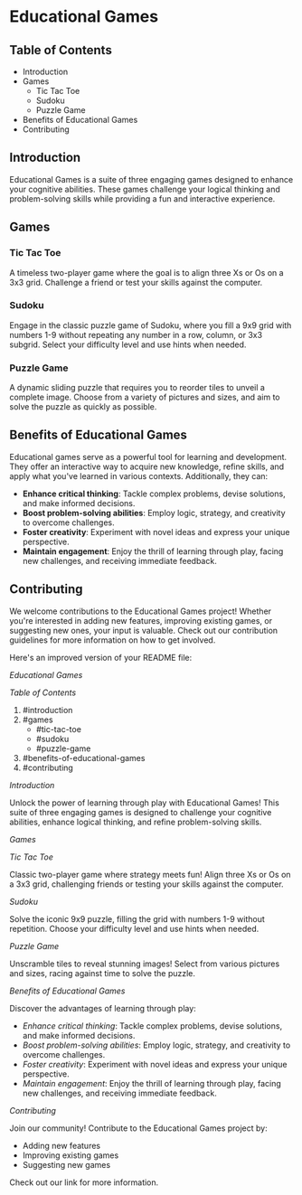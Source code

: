 # Educational Games

## Table of Contents
- Introduction
- Games
  - Tic Tac Toe
  - Sudoku
  - Puzzle Game
- Benefits of Educational Games
- Contributing

## Introduction
Educational Games is a suite of three engaging games designed to enhance your cognitive abilities. These games challenge your logical thinking and problem-solving skills while providing a fun and interactive experience.

## Games

### Tic Tac Toe
A timeless two-player game where the goal is to align three Xs or Os on a 3x3 grid. Challenge a friend or test your skills against the computer.

### Sudoku
Engage in the classic puzzle game of Sudoku, where you fill a 9x9 grid with numbers 1-9 without repeating any number in a row, column, or 3x3 subgrid. Select your difficulty level and use hints when needed.

### Puzzle Game
A dynamic sliding puzzle that requires you to reorder tiles to unveil a complete image. Choose from a variety of pictures and sizes, and aim to solve the puzzle as quickly as possible.

## Benefits of Educational Games
Educational games serve as a powerful tool for learning and development. They offer an interactive way to acquire new knowledge, refine skills, and apply what you've learned in various contexts. Additionally, they can:

- **Enhance critical thinking**: Tackle complex problems, devise solutions, and make informed decisions.
- **Boost problem-solving abilities**: Employ logic, strategy, and creativity to overcome challenges.
- **Foster creativity**: Experiment with novel ideas and express your unique perspective.
- **Maintain engagement**: Enjoy the thrill of learning through play, facing new challenges, and receiving immediate feedback.

## Contributing
We welcome contributions to the Educational Games project! Whether you're interested in adding new features, improving existing games, or suggesting new ones, your input is valuable. Check out our contribution guidelines for more information on how to get involved.

Here's an improved version of your README file:

*Educational Games*

*Table of Contents*

1. #introduction
2. #games
    - #tic-tac-toe
    - #sudoku
    - #puzzle-game
3. #benefits-of-educational-games
4. #contributing

*Introduction*

Unlock the power of learning through play with Educational Games! This suite of three engaging games is designed to challenge your cognitive abilities, enhance logical thinking, and refine problem-solving skills.

*Games*

*Tic Tac Toe*

Classic two-player game where strategy meets fun! Align three Xs or Os on a 3x3 grid, challenging friends or testing your skills against the computer.

*Sudoku*

Solve the iconic 9x9 puzzle, filling the grid with numbers 1-9 without repetition. Choose your difficulty level and use hints when needed.

*Puzzle Game*

Unscramble tiles to reveal stunning images! Select from various pictures and sizes, racing against time to solve the puzzle.

*Benefits of Educational Games*

Discover the advantages of learning through play:

- *Enhance critical thinking*: Tackle complex problems, devise solutions, and make informed decisions.
- *Boost problem-solving abilities*: Employ logic, strategy, and creativity to overcome challenges.
- *Foster creativity*: Experiment with novel ideas and express your unique perspective.
- *Maintain engagement*: Enjoy the thrill of learning through play, facing new challenges, and receiving immediate feedback.

*Contributing*

Join our community! Contribute to the Educational Games project by:

- Adding new features
- Improving existing games
- Suggesting new games

Check out our link for more information.

